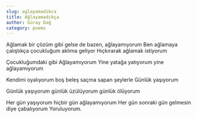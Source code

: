 ```yaml
---
slug: aglayamadikca
title: Ağlayamadıkça
author: Güray Dağ
category: poems
---
```


Ağlamak bir çözüm gibi gelse de bazen, ağlayamıyorum
Ben ağlamaya çalıştıkça 
çocukluğum aklıma geliyor
Hıçkırarak ağlamak istiyorum

Çocukluğumdaki gibi
Ağlayamıyorum
Yine yatağa yatıyorum
yine ağlayamıyorum

Kendimi oyalıyorum
boş beleş 
saçma sapan şeylerle
Günlük yaşıyorum

Günlük yaşıyorum
günlük üzülüyorum
günlük ölüyorum

Her gün yaşıyorum
hiçbir gün ağlayamıyorum
Her gün
sonraki gün gelmesin diye çabalıyorum
Yoruluyorum.
